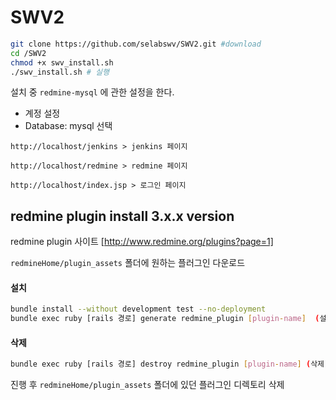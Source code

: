 # SWV2

```sh
git clone https://github.com/selabswv/SWV2.git #download
cd /SWV2
chmod +x swv_install.sh 
./swv_install.sh # 실행
```
설치 중 `redmine-mysql` 에 관한 설정을 한다.
* 계정 설정
* Database: mysql 선택

`http://localhost/jenkins > jenkins 페이지`  

`http://localhost/redmine > redmine 페이지`  

`http://localhost/index.jsp > 로그인 페이지`


## redmine plugin install 3.x.x version

redmine plugin 사이트 [http://www.redmine.org/plugins?page=1]  

`redmineHome/plugin_assets` 폴더에 원하는 플러그인 다운로드

#### 설치
```sh
bundle install --without development test --no-deployment
bundle exec ruby [rails 경로] generate redmine_plugin [plugin-name]  (설치)
```

#### 삭제

```sh
bundle exec ruby [rails 경로] destroy redmine_plugin [plugin-name] (삭제) 

```
진행 후 
`redmineHome/plugin_assets` 폴더에 있던 플러그인 디렉토리 삭제
